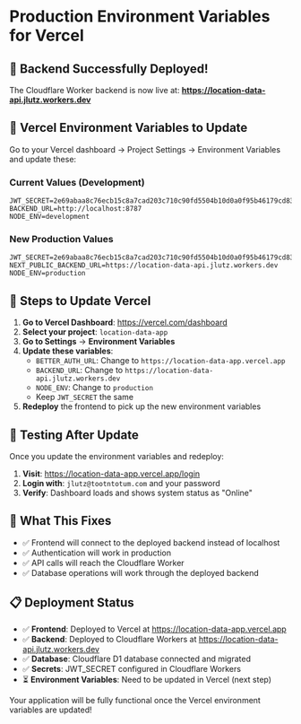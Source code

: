 # Production Environment Variables for Vercel

## 🚀 Backend Successfully Deployed!

The Cloudflare Worker backend is now live at:
**https://location-data-api.jlutz.workers.dev**

## 📝 Vercel Environment Variables to Update

Go to your Vercel dashboard → Project Settings → Environment Variables and update these:

### Current Values (Development)
```
JWT_SECRET=2e69abaa8c76ecb15c8a7cad203c710c90fd5504b10d0a0f95b46179cd834705
BACKEND_URL=http://localhost:8787
NODE_ENV=development
```

### New Production Values
```
JWT_SECRET=2e69abaa8c76ecb15c8a7cad203c710c90fd5504b10d0a0f95b46179cd834705
NEXT_PUBLIC_BACKEND_URL=https://location-data-api.jlutz.workers.dev
NODE_ENV=production
```

## 🔧 Steps to Update Vercel

1. **Go to Vercel Dashboard**: https://vercel.com/dashboard
2. **Select your project**: `location-data-app`
3. **Go to Settings** → **Environment Variables**
4. **Update these variables**:
   - `BETTER_AUTH_URL`: Change to `https://location-data-app.vercel.app`
   - `BACKEND_URL`: Change to `https://location-data-api.jlutz.workers.dev`
   - `NODE_ENV`: Change to `production`
   - Keep `JWT_SECRET` the same
5. **Redeploy** the frontend to pick up the new environment variables

## 🧪 Testing After Update

Once you update the environment variables and redeploy:

1. **Visit**: https://location-data-app.vercel.app/login
2. **Login with**: `jlutz@tootntotum.com` and your password
3. **Verify**: Dashboard loads and shows system status as "Online"

## 🎯 What This Fixes

- ✅ Frontend will connect to the deployed backend instead of localhost
- ✅ Authentication will work in production
- ✅ API calls will reach the Cloudflare Worker
- ✅ Database operations will work through the deployed backend

## 📋 Deployment Status

- ✅ **Frontend**: Deployed to Vercel at https://location-data-app.vercel.app
- ✅ **Backend**: Deployed to Cloudflare Workers at https://location-data-api.jlutz.workers.dev
- ✅ **Database**: Cloudflare D1 database connected and migrated
- ✅ **Secrets**: JWT_SECRET configured in Cloudflare Workers
- ⏳ **Environment Variables**: Need to be updated in Vercel (next step)

Your application will be fully functional once the Vercel environment variables are updated!

